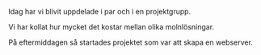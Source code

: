 Idag har vi blivit uppdelade i par och i en projektgrupp.

Vi har kollat hur mycket det kostar mellan olika molnlösningar.

På eftermiddagen så startades projektet som var att skapa en webserver.

